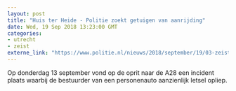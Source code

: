 ```yaml
---
layout: post
title: "Huis ter Heide - Politie zoekt getuigen van aanrijding"
date: Wed, 19 Sep 2018 13:23:00 GMT
categories: 
- utrecht 
- zeist 
externe_link: "https://www.politie.nl/nieuws/2018/september/19/03-zeist-politie-zoekt-getuigen-van-aanrijding.html"
---
```


Op donderdag 13 september vond op de oprit naar de A28 een incident plaats waarbij de bestuurder van een personenauto aanzienlijk letsel opliep.
